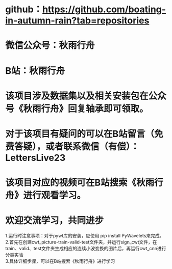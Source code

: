 # github：https://github.com/boating-in-autumn-rain?tab=repositories
# 微信公众号：秋雨行舟
# B站：秋雨行舟
#
# 该项目涉及数据集以及相关安装包在公众号《秋雨行舟》回复轴承即可领取。
# 对于该项目有疑问的可以在B站留言（免费答疑），或者联系微信（有偿）：LettersLive23
# 该项目对应的视频可在B站搜索《秋雨行舟》进行观看学习。
# 欢迎交流学习，共同进步



1.运行时注意事项：对于pywt库的安装，应使用 pip install PyWavelets来完成。  
2.首先在创建cwt_picture-train-valid-test文件夹，并运行sign_cwt文件，在train、valid、test文件夹生成相应的连续小波变换的图片后，再运行cwt_cnn进行分类实验  
3.具体详细步骤，可以在B站搜索《秋雨行舟》进行学习  


